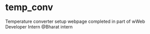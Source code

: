 # temp_conv
Temperature converter setup webpage completed in part of wWeb Developer Intern @Bharat intern
